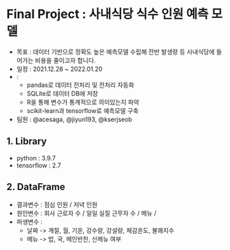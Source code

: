# Final Project : 사내식당 식수 인원 예측 모델
- 목표 : 데이터 기반으로 정확도 높은 예측모델 수립해 잔반 발생량 등 사내식당에 들어가는 비용을 줄이고자 합니다.
- 일정 : 2021.12.28 ~ 2022.01.20
-  : 
    + pandas로 데이터 전처리 및 전처리 자동화
    + SQLite로 데이터 DB에 저장
    + R을 통해 변수가 통계적으로 의미있는지 파악
    + scikit-learn과 tensorflow로 예측모델 구축
- 팀원 : @acesaga, @jiyun193, @kserjseob

## 1. Library
- python : 3.9.7
- tensorflow : 2.7

## 2. DataFrame
- 결과변수 : 점심 인원 / 저녁 인원
- 원인변수 : 회사 근로자 수 / 일일 실질 근무자 수 / 메뉴 /
- 파생변수 :
    + 날짜 -> 계절, 월, 기온, 강수량, 강설량, 체감온도, 불쾌지수
    + 메뉴 -> 밥, 국, 메인반찬, 신메뉴 여부
